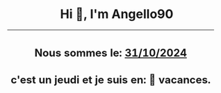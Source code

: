 <h1 align='center'>Hi 👋, I'm Angello90</h1>
<div align='center'>

|<h2 align='center'>Nous sommes le: <u>31/10/2024</u></h2><h2 align='center'>c'est un jeudi et je suis  en: 🌴 vacances.</h2>|
|---
</div>